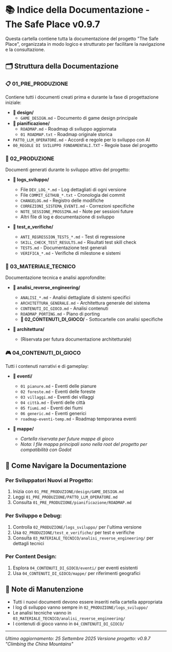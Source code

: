 # 📚 Indice della Documentazione - The Safe Place v0.9.7

Questa cartella contiene tutta la documentazione del progetto "The Safe Place", organizzata in modo logico e strutturato per facilitare la navigazione e la consultazione.

## 🗂️ Struttura della Documentazione

### 📋 01_PRE_PRODUZIONE
Contiene tutti i documenti creati prima e durante la fase di progettazione iniziale:

- **📁 design/**
  - `GAME_DESIGN.md` - Documento di game design principale
- **📁 pianificazione/**
  - `ROADMAP.md` - Roadmap di sviluppo aggiornata
  - `01 ROADMAP.txt` - Roadmap originale storica
- `PATTO_LLM_OPERATORE.md` - Accordi e regole per lo sviluppo con AI
- `00_REGOLE DI SVILUPPO FONDAMENTALI.TXT` - Regole base del progetto

### 🔧 02_PRODUZIONE
Documenti generati durante lo sviluppo attivo del progetto:

- **📁 logs_sviluppo/**
  - File `DEV_LOG_*.md` - Log dettagliati di ogni versione
  - File `COMMIT_GITHUB_*.txt` - Cronologia dei commit
  - `CHANGELOG.md` - Registro delle modifiche
  - `CORREZIONI_SISTEMA_EVENTI.md` - Correzioni specifiche
  - `NOTE_SESSIONE_PROSSIMA.md` - Note per sessioni future
  - Altri file di log e documentazione di sviluppo

- **📁 test_e_verifiche/**
  - `ANTI_REGRESSION_TESTS_*.md` - Test di regressione
  - `SKILL_CHECK_TEST_RESULTS.md` - Risultati test skill check
  - `TESTS.md` - Documentazione test generali
  - `VERIFICA_*.md` - Verifiche di milestone e sistemi

### 🔬 03_MATERIALE_TECNICO
Documentazione tecnica e analisi approfondite:

- **📁 analisi_reverse_engineering/**
  - `ANALISI_*.md` - Analisi dettagliate di sistemi specifici
  - `ARCHITETTURA_GENERALE.md` - Architettura generale del sistema
  - `CONTENUTI_DI_GIOCO.md` - Analisi contenuti
  - `ROADMAP_PORTING.md` - Piano di porting
  - **📁 02_CONTENUTI_DI_GIOCO/** - Sottocartelle con analisi specifiche

- **📁 architettura/**
  - (Riservata per futura documentazione architetturale)

### 🎮 04_CONTENUTI_DI_GIOCO
Tutti i contenuti narrativi e di gameplay:

- **📁 eventi/**
  - `01 pianure.md` - Eventi delle pianure
  - `02 foreste.md` - Eventi delle foreste
  - `03 villaggi.md` - Eventi dei villaggi
  - `04 città.md` - Eventi delle città
  - `05 fiumi.md` - Eventi dei fiumi
  - `06 generic.md` - Eventi generici
  - `roadmap-eventi-temp.md` - Roadmap temporanea eventi

- **📁 mappe/**
  - *Cartella riservata per future mappe di gioco*
  - *Nota: I file mappa principali sono nella root del progetto per compatibilità con Godot*

## 🧭 Come Navigare la Documentazione

### Per Sviluppatori Nuovi al Progetto:
1. Inizia con `01_PRE_PRODUZIONE/design/GAME_DESIGN.md`
2. Leggi `01_PRE_PRODUZIONE/PATTO_LLM_OPERATORE.md`
3. Consulta `01_PRE_PRODUZIONE/pianificazione/ROADMAP.md`

### Per Sviluppo e Debug:
1. Controlla `02_PRODUZIONE/logs_sviluppo/` per l'ultima versione
2. Usa `02_PRODUZIONE/test_e_verifiche/` per test e verifiche
3. Consulta `03_MATERIALE_TECNICO/analisi_reverse_engineering/` per dettagli tecnici

### Per Content Design:
1. Esplora `04_CONTENUTI_DI_GIOCO/eventi/` per eventi esistenti
2. Usa `04_CONTENUTI_DI_GIOCO/mappe/` per riferimenti geografici

## 📝 Note di Manutenzione

- Tutti i nuovi documenti devono essere inseriti nella cartella appropriata
- I log di sviluppo vanno sempre in `02_PRODUZIONE/logs_sviluppo/`
- Le analisi tecniche vanno in `03_MATERIALE_TECNICO/analisi_reverse_engineering/`
- I contenuti di gioco vanno in `04_CONTENUTI_DI_GIOCO/`

---
*Ultimo aggiornamento: 25 Settembre 2025*
*Versione progetto: v0.9.7 "Climbing the China Mountains"*